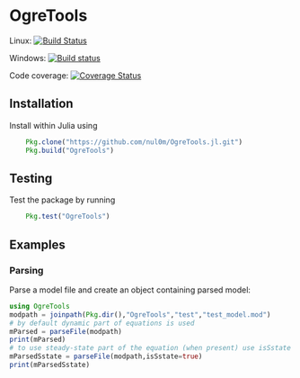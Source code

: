 # OgreTools

Linux: [![Build Status](https://travis-ci.org/nul0m/OgreTools.jl.svg?branch=master)](https://travis-ci.org/nul0m/OgreTools.jl)

Windows: [![Build status](https://ci.appveyor.com/api/projects/status/nvnlxyjhco48cjfs/branch/master?svg=true)](https://ci.appveyor.com/project/nul0m/ogretools-jl/branch/master)


Code coverage: [![Coverage Status](https://coveralls.io/repos/github/nul0m/OgreTools.jl/badge.svg?branch=master)](https://coveralls.io/github/nul0m/OgreTools.jl?branch=master)

## Installation

Install within Julia using

```jl
    Pkg.clone("https://github.com/nul0m/OgreTools.jl.git")
    Pkg.build("OgreTools")
```

## Testing

Test the package by running
```jl
    Pkg.test("OgreTools")
```

## Examples

### Parsing

Parse a model file and create an object containing parsed model:

```jl
using OgreTools
modpath = joinpath(Pkg.dir(),"OgreTools","test","test_model.mod")
# by default dynamic part of equations is used
mParsed = parseFile(modpath)
print(mParsed)
# to use steady-state part of the equation (when present) use isSstate option
mParsedSstate = parseFile(modpath,isSstate=true)
print(mParsedSstate)
```
